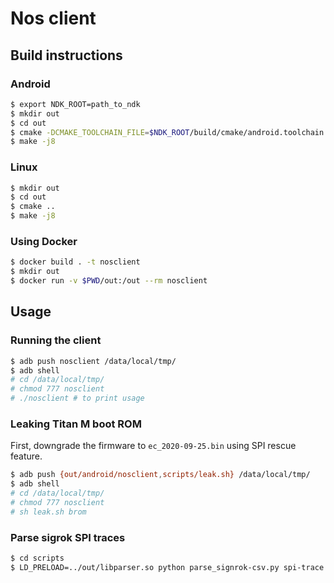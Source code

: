 # Nos client
## Build instructions

### Android

```bash
$ export NDK_ROOT=path_to_ndk
$ mkdir out
$ cd out
$ cmake -DCMAKE_TOOLCHAIN_FILE=$NDK_ROOT/build/cmake/android.toolchain.cmake -DCMAKE_SYSTEM_NAME=Android -DCMAKE_ANDROID_NDK=$NDK_ROOT -DCMAKE_ANDROID_ARCH_ABI=arm64-v8a -DANDROID_ABI=arm64-v8a -DANDROID_NATIVE_API_LEVEL=android-26 -DCMAKE_ANDROID_STL_TYPE=c++_static  -DCMAKE_ANDROID_NDK_TOOLCHAIN_VERSION=clang -DCMAKE_FIND_ROOT_PATH="$NDK_ROOT/sysroot" -DCMAKE_SYSROOT_COMPILE=$NDK_ROOT/toolchains/llvm/prebuilt/linux-x86_64/sysroot -DCMAKE_NO_SYSTEM_FROM_IMPORTED=1 ..
$ make -j8
```

### Linux

```bash
$ mkdir out
$ cd out
$ cmake ..
$ make -j8
```

### Using Docker

```bash
$ docker build . -t nosclient
$ mkdir out
$ docker run -v $PWD/out:/out --rm nosclient
```

## Usage

### Running the client

```bash
$ adb push nosclient /data/local/tmp/
$ adb shell
# cd /data/local/tmp/
# chmod 777 nosclient
# ./nosclient # to print usage
```

### Leaking Titan M boot ROM

First, downgrade the firmware to `ec_2020-09-25.bin` using SPI rescue feature.

```bash
$ adb push {out/android/nosclient,scripts/leak.sh} /data/local/tmp/
$ adb shell
# cd /data/local/tmp/
# chmod 777 nosclient
# sh leak.sh brom
```

### Parse sigrok SPI traces

```bash
$ cd scripts
$ LD_PRELOAD=../out/libparser.so python parse_signrok-csv.py spi-trace.csv
```
